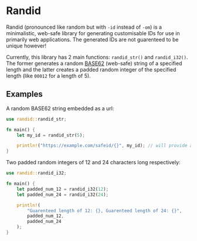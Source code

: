# Randid

Randid (pronounced like random but with `-id` instead of `-om`) is a minimalistic, web-safe library for generating customisable IDs for use in primarily web applications. The generated IDs are not guarenteed to be unique however!

Currently, this library has 2 main functions: `randid_str()` and `randid_i32()`. The former generates a random [BASE62](https://www.wikidata.org/wiki/Q809817) (web-safe) string of a specified length and the latter creates a padded random integer of the specified length (like `00012` for a length of 5).

## Examples

A random BASE62 string embedded as a url:

```rust
use randid::randid_str;

fn main() {
    let my_id = randid_str(5);

    println!("https://example.com/safeid/{}", my_id); // will provide a url-safe id like `bWk9D`, `yWvm3` or `POf3R`
}
```

Two padded random integers of 12 and 24 characters long respectively:

```rust
use randid::randid_i32;

fn main() {
    let padded_num_12 = randid_i32(12);
    let padded_num_24 = randid_i32(24);

    println!(
        "Guarenteed length of 12: {}, Guarenteed length of 24: {}",
        padded_num_12,
        padded_num_24
    );
}
```
